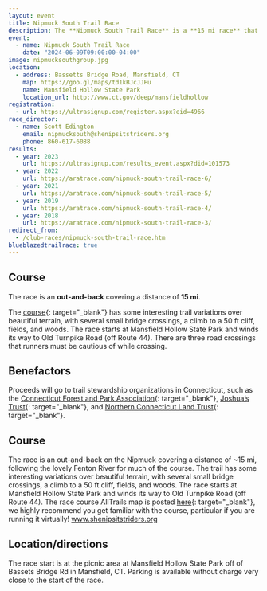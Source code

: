 ```yaml
---
layout: event
title: Nipmuck South Trail Race
description: The **Nipmuck South Trail Race** is a **15 mi race** that for the most part follows the Fenton river.
event: 
  - name: Nipmuck South Trail Race
    date: "2024-06-09T09:00:00-04:00"
image: nipmucksouthgroup.jpg
location: 
  - address: Bassetts Bridge Road, Mansfield, CT
    map: https://goo.gl/maps/td1kBJcJJFu
    name: Mansfield Hollow State Park
    location_url: http://www.ct.gov/deep/mansfieldhollow
registration:
  - url: https://ultrasignup.com/register.aspx?eid=4966
race_director: 
  - name: Scott Edington
    email: nipmucksouth@shenipsitstriders.org
    phone: 860-617-6088
results:
  - year: 2023
    url: https://ultrasignup.com/results_event.aspx?did=101573
  - year: 2022
    url: https://aratrace.com/nipmuck-south-trail-race-6/
  - year: 2021
    url: https://aratrace.com/nipmuck-south-trail-race-5/
  - year: 2019
    url: https://aratrace.com/nipmuck-south-trail-race-4/
  - year: 2018
    url: https://aratrace.com/nipmuck-south-trail-race-3/
redirect_from:
  - /club-races/nipmuck-south-trail-race.htm
blueblazedtrailrace: true
---
```


## Course
The race is an **out-and-back** covering a distance of **15 mi**.

The [course](https://www.alltrails.com/explore/map/map-16437d4--56){: target="_blank"} has some interesting trail variations over beautiful terrain, with several small bridge crossings, a climb to a 50 ft cliff, fields, and woods. The race starts at Mansfield Hollow State Park and winds its way to Old Turnpike Road (off Route 44). There are three road crossings that runners must be cautious of while crossing.

## Benefactors
Proceeds will go to trail stewardship organizations in Connecticut, such as the [Connecticut Forest and Park Association](https://www.ctwoodlands.org/){: target="_blank"}, [Joshua’s Trust](https://joshuastrust.org/){: target="_blank"}, and [Northern Connecticut Land Trust](https://northernctlandtrust.org/){: target="_blank"}.

## Course
The race is an out-and-back on the Nipmuck covering a distance of ~15 mi, following the lovely Fenton River for much of the course. The trail has some interesting variations over beautiful terrain, with several small bridge crossings, a climb to a 50 ft cliff, fields, and woods. The race starts at Mansfield Hollow State Park and winds its way to Old Turnpike Road (off Route 44). The race course AllTrails map is posted [here](https://www.alltrails.com/explore/map/map-16437d4--56){: target="_blank"}, we highly recommend you get familiar with the course, particular if you are running it virtually! www.shenipsitstriders.org

## Location/directions
The race start is at the picnic area at Mansfield Hollow State Park off of Bassets Bridge Rd in Mansfield, CT. Parking is available without charge very close to the start of the race.
